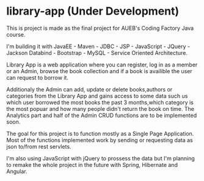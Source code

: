 # library-app (Under Development)
This is project is made as the final project for AUEB's Coding Factory Java course. 

I'm building it with JavaEE - Maven - JDBC - JSP - JavaScript - JQuery - Jackson Databind - Bootstrap - MySQL - Service Oriented Architecture.

Library App is a web application where you can register, log in as a member or an Admin, browse the book collection and if a book is availible the user can request to borrow it. 

Additionaly the Admin can add, update or delete books,authors or categories from the Library App and gains access to some data such us which user borrowed the most books the past 3 months,which category is the most popuar and how many people didn't return the book on time.
The Analytics part and half of the Admin CRUD functions are to be implemented soon.

The goal for this project is to function mostly as a Single Page Application. Most of the functions implemented work by sending or requesting data as json to/from rest servlets.  

I'm also using JavaScript with jQuery to prossess the data but I'm planning to remake the whole project in the future with Spring, Hibernate and Angular.
